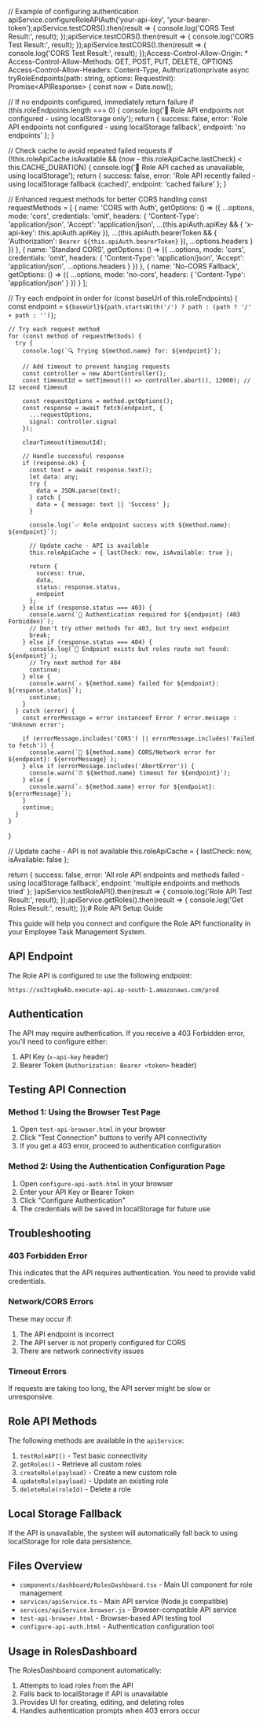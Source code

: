 // Example of configuring authentication
apiService.configureRoleAPIAuth('your-api-key', 'your-bearer-token');apiService.testCORS().then(result => {
  console.log('CORS Test Result:', result);
});apiService.testCORS().then(result => {
  console.log('CORS Test Result:', result);
});apiService.testCORS().then(result => {
  console.log('CORS Test Result:', result);
});Access-Control-Allow-Origin: *
Access-Control-Allow-Methods: GET, POST, PUT, DELETE, OPTIONS
Access-Control-Allow-Headers: Content-Type, Authorizationprivate async tryRoleEndpoints<T>(path: string, options: RequestInit): Promise<APIResponse<T>> {
  const now = Date.now();

  // If no endpoints configured, immediately return failure
  if (this.roleEndpoints.length === 0) {
    console.log('🚫 Role API endpoints not configured - using localStorage only');
    return {
      success: false,
      error: 'Role API endpoints not configured - using localStorage fallback',
      endpoint: 'no endpoints'
    };
  }

  // Check cache to avoid repeated failed requests
  if (!this.roleApiCache.isAvailable && (now - this.roleApiCache.lastCheck) < this.CACHE_DURATION) {
    console.log('💫 Role API cached as unavailable, using localStorage');
    return {
      success: false,
      error: 'Role API recently failed - using localStorage fallback (cached)',
      endpoint: 'cached failure'
    };
  }

  // Enhanced request methods for better CORS handling
  const requestMethods = [
    {
      name: 'CORS with Auth',
      getOptions: () => ({
        ...options,
        mode: 'cors',
        credentials: 'omit',
        headers: {
          'Content-Type': 'application/json',
          'Accept': 'application/json',
          ...(this.apiAuth.apiKey && { 'x-api-key': this.apiAuth.apiKey }),
          ...(this.apiAuth.bearerToken && { 'Authorization': `Bearer ${this.apiAuth.bearerToken}` }),
          ...options.headers
        }
      })
    },
    {
      name: 'Standard CORS',
      getOptions: () => ({
        ...options,
        mode: 'cors',
        credentials: 'omit',
        headers: {
          'Content-Type': 'application/json',
          'Accept': 'application/json',
          ...options.headers
        }
      })
    },
    {
      name: 'No-CORS Fallback',
      getOptions: () => ({
        ...options,
        mode: 'no-cors',
        headers: {
          'Content-Type': 'application/json'
        }
      })
    }
  ];

  // Try each endpoint in order
  for (const baseUrl of this.roleEndpoints) {
    const endpoint = `${baseUrl}${path.startsWith('/') ? path : (path ? '/' + path : '')}`;

    // Try each request method
    for (const method of requestMethods) {
      try {
        console.log(`🔍 Trying ${method.name} for: ${endpoint}`);

        // Add timeout to prevent hanging requests
        const controller = new AbortController();
        const timeoutId = setTimeout(() => controller.abort(), 12000); // 12 second timeout

        const requestOptions = method.getOptions();
        const response = await fetch(endpoint, {
          ...requestOptions,
          signal: controller.signal
        });

        clearTimeout(timeoutId);

        // Handle successful response
        if (response.ok) {
          const text = await response.text();
          let data: any;
          try {
            data = JSON.parse(text);
          } catch {
            data = { message: text || 'Success' };
          }

          console.log(`✅ Role endpoint success with ${method.name}: ${endpoint}`);

          // Update cache - API is available
          this.roleApiCache = { lastCheck: now, isAvailable: true };

          return {
            success: true,
            data,
            status: response.status,
            endpoint
          };
        } else if (response.status === 403) {
          console.warn(`🔐 Authentication required for ${endpoint} (403 Forbidden)`);
          // Don't try other methods for 403, but try next endpoint
          break;
        } else if (response.status === 404) {
          console.log(`🚧 Endpoint exists but roles route not found: ${endpoint}`);
          // Try next method for 404
          continue;
        } else {
          console.warn(`⚠️ ${method.name} failed for ${endpoint}: ${response.status}`);
          continue;
        }
      } catch (error) {
        const errorMessage = error instanceof Error ? error.message : 'Unknown error';

        if (errorMessage.includes('CORS') || errorMessage.includes('Failed to fetch')) {
          console.warn(`🚫 ${method.name} CORS/Network error for ${endpoint}: ${errorMessage}`);
        } else if (errorMessage.includes('AbortError')) {
          console.warn(`⏰ ${method.name} timeout for ${endpoint}`);
        } else {
          console.warn(`⚠️ ${method.name} error for ${endpoint}: ${errorMessage}`);
        }
        continue;
      }
    }
  }

  // Update cache - API is not available
  this.roleApiCache = { lastCheck: now, isAvailable: false };

  return {
    success: false,
    error: 'All role API endpoints and methods failed - using localStorage fallback',
    endpoint: 'multiple endpoints and methods tried'
  };
}apiService.testRoleAPI().then(result => {
  console.log('Role API Test Result:', result);
});apiService.getRoles().then(result => {
  console.log('Get Roles Result:', result);
});# Role API Setup Guide

This guide will help you connect and configure the Role API functionality in your Employee Task Management System.

## API Endpoint

The Role API is configured to use the following endpoint:
```
https://xo3txgkwkb.execute-api.ap-south-1.amazonaws.com/prod
```

## Authentication

The API may require authentication. If you receive a 403 Forbidden error, you'll need to configure either:
1. API Key (`x-api-key` header)
2. Bearer Token (`Authorization: Bearer <token>` header)

## Testing API Connection

### Method 1: Using the Browser Test Page

1. Open `test-api-browser.html` in your browser
2. Click "Test Connection" buttons to verify API connectivity
3. If you get a 403 error, proceed to authentication configuration

### Method 2: Using the Authentication Configuration Page

1. Open `configure-api-auth.html` in your browser
2. Enter your API Key or Bearer Token
3. Click "Configure Authentication"
4. The credentials will be saved in localStorage for future use

## Troubleshooting

### 403 Forbidden Error
This indicates that the API requires authentication. You need to provide valid credentials.

### Network/CORS Errors
These may occur if:
1. The API endpoint is incorrect
2. The API server is not properly configured for CORS
3. There are network connectivity issues

### Timeout Errors
If requests are taking too long, the API server might be slow or unresponsive.

## Role API Methods

The following methods are available in the `apiService`:

1. `testRoleAPI()` - Test basic connectivity
2. `getRoles()` - Retrieve all custom roles
3. `createRole(payload)` - Create a new custom role
4. `updateRole(payload)` - Update an existing role
5. `deleteRole(roleId)` - Delete a role

## Local Storage Fallback

If the API is unavailable, the system will automatically fall back to using localStorage for role data persistence.

## Files Overview

- `components/dashboard/RolesDashboard.tsx` - Main UI component for role management
- `services/apiService.ts` - Main API service (Node.js compatible)
- `services/apiService.browser.js` - Browser-compatible API service
- `test-api-browser.html` - Browser-based API testing tool
- `configure-api-auth.html` - Authentication configuration tool

## Usage in RolesDashboard

The RolesDashboard component automatically:
1. Attempts to load roles from the API
2. Falls back to localStorage if API is unavailable
3. Provides UI for creating, editing, and deleting roles
4. Handles authentication prompts when 403 errors occur